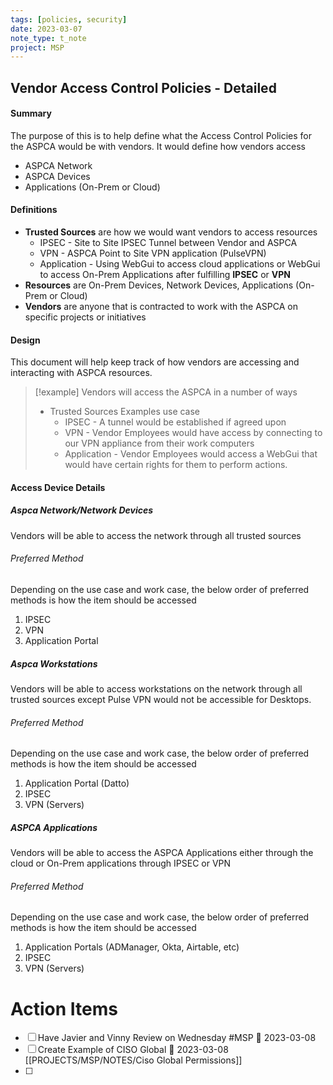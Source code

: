 ```yaml
---
tags: [policies, security]
date: 2023-03-07
note_type: t_note
project: MSP
---
```


## Vendor Access Control Policies - Detailed

#### Summary
The purpose of this is to help define what the Access Control Policies for the ASPCA would be with vendors. It would define how vendors access

* ASPCA Network
* ASPCA Devices
* Applications (On-Prem or Cloud)

#### Definitions
* **Trusted Sources** are how we would want vendors to access resources
	* IPSEC - Site to Site IPSEC Tunnel between Vendor and ASPCA
	* VPN - ASPCA Point to Site VPN application (PulseVPN)
	* Application - Using WebGui to access cloud applications or WebGui to access On-Prem Applications after fulfilling **IPSEC** or **VPN**
* **Resources** are On-Prem Devices, Network Devices, Applications (On-Prem or Cloud)
* **Vendors** are anyone that is contracted to work with the ASPCA on specific projects or initiatives

#### Design
This document will help keep track of how vendors are accessing and interacting with ASPCA resources.

>[!example]
>Vendors will access the ASPCA in a number of ways
>* Trusted Sources Examples use case
>	* IPSEC - A tunnel would be established if agreed upon
>	* VPN - Vendor Employees would have access by connecting to our VPN appliance from their work computers
>	* Application - Vendor Employees would access a WebGui that would have certain rights for them to perform actions.

#### Access Device Details

##### Aspca Network/Network Devices
Vendors will be able to access the network through all trusted sources

###### Preferred Method
Depending on the use case and work case, the below order of preferred methods is how the item should be accessed

1. IPSEC
2. VPN
3. Application Portal

##### Aspca Workstations
Vendors will be able to access workstations on the network through all trusted sources except Pulse VPN would not be accessible for Desktops.

###### Preferred Method
Depending on the use case and work case, the below order of preferred methods is how the item should be accessed

1. Application Portal (Datto)
2. IPSEC
3. VPN (Servers)

##### ASPCA Applications
Vendors will be able to access the ASPCA Applications either through the cloud or On-Prem applications through IPSEC or VPN

###### Preferred Method
Depending on the use case and work case, the below order of preferred methods is how the item should be accessed

1. Application Portals (ADManager, Okta, Airtable, etc)
2. IPSEC
3. VPN (Servers)


# Action Items
- [ ] Have Javier and Vinny Review on Wednesday #MSP 📅 2023-03-08 
- [ ] Create Example of CISO Global 📅 2023-03-08 [[PROJECTS/MSP/NOTES/Ciso Global Permissions]]
- [ ] 